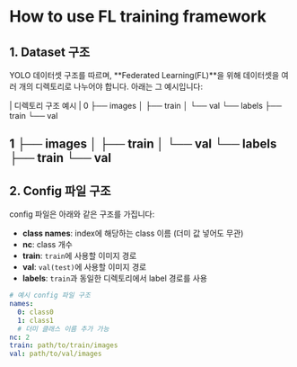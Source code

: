 # How to use FL training framework

## 1. Dataset 구조

YOLO 데이터셋 구조를 따르며, **Federated Learning(FL)**을 위해 데이터셋을 여러 개의 디렉토리로 나누어야 합니다. 아래는 그 예시입니다:

| 디렉토리 구조 예시 |
0
├── images
│   ├── train
│   └── val
└── labels
    ├── train
    └── val

1
├── images
│   ├── train
│   └── val
└── labels
    ├── train
    └── val
---

## 2. Config 파일 구조

config 파일은 아래와 같은 구조를 가집니다:

- **class names**: index에 해당하는 class 이름 (더미 값 넣어도 무관)
- **nc**: class 개수
- **train**: `train`에 사용할 이미지 경로
- **val**: `val(test)`에 사용할 이미지 경로
- **labels**: `train`과 동일한 디렉토리에서 label 경로를 사용

```yaml
# 예시 config 파일 구조
names:
  0: class0
  1: class1
  # 더미 클래스 이름 추가 가능
nc: 2
train: path/to/train/images
val: path/to/val/images
